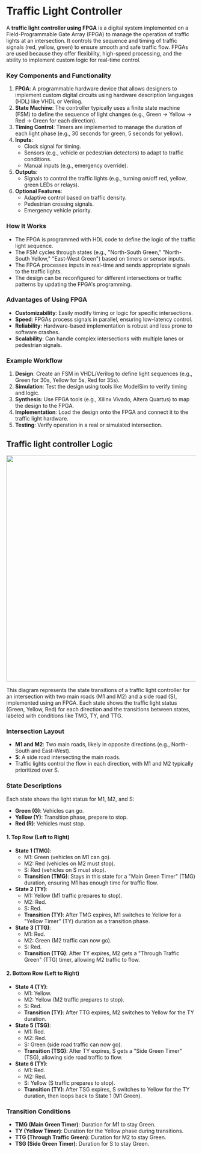 # Traffic Light Controller
A **traffic light controller using FPGA** is a digital system implemented on a Field-Programmable Gate Array (FPGA) to manage the operation of traffic lights at an intersection. It controls the sequence and timing of traffic signals (red, yellow, green) to ensure smooth and safe traffic flow. FPGAs are used because they offer flexibility, high-speed processing, and the ability to implement custom logic for real-time control.

### Key Components and Functionality
1. **FPGA**: A programmable hardware device that allows designers to implement custom digital circuits using hardware description languages (HDL) like VHDL or Verilog.
2. **State Machine**: The controller typically uses a finite state machine (FSM) to define the sequence of light changes (e.g., Green → Yellow → Red → Green for each direction).
3. **Timing Control**: Timers are implemented to manage the duration of each light phase (e.g., 30 seconds for green, 5 seconds for yellow).
4. **Inputs**:
   - Clock signal for timing.
   - Sensors (e.g., vehicle or pedestrian detectors) to adapt to traffic conditions.
   - Manual inputs (e.g., emergency override).
5. **Outputs**:
   - Signals to control the traffic lights (e.g., turning on/off red, yellow, green LEDs or relays).
6. **Optional Features**:
   - Adaptive control based on traffic density.
   - Pedestrian crossing signals.
   - Emergency vehicle priority.

### How It Works
- The FPGA is programmed with HDL code to define the logic of the traffic light sequence.
- The FSM cycles through states (e.g., "North-South Green," "North-South Yellow," "East-West Green") based on timers or sensor inputs.
- The FPGA processes inputs in real-time and sends appropriate signals to the traffic lights.
- The design can be reconfigured for different intersections or traffic patterns by updating the FPGA's programming.

### Advantages of Using FPGA
- **Customizability**: Easily modify timing or logic for specific intersections.
- **Speed**: FPGAs process signals in parallel, ensuring low-latency control.
- **Reliability**: Hardware-based implementation is robust and less prone to software crashes.
- **Scalability**: Can handle complex intersections with multiple lanes or pedestrian signals.

### Example Workflow
1. **Design**: Create an FSM in VHDL/Verilog to define light sequences (e.g., Green for 30s, Yellow for 5s, Red for 35s).
2. **Simulation**: Test the design using tools like ModelSim to verify timing and logic.
3. **Synthesis**: Use FPGA tools (e.g., Xilinx Vivado, Altera Quartus) to map the design to the FPGA.
4. **Implementation**: Load the design onto the FPGA and connect it to the traffic light hardware.
5. **Testing**: Verify operation in a real or simulated intersection.

## Traffic light controller Logic

<img src="https://github.com/user-attachments/assets/f698f643-a4a2-4a96-9849-6565bd3b7920" width="600" />


This diagram represents the state transitions of a traffic light controller for an intersection with two main roads (M1 and M2) and a side road (S), implemented using an FPGA. Each state shows the traffic light status (Green, Yellow, Red) for each direction and the transitions between states, labeled with conditions like TMG, TY, and TTG. 

### Intersection Layout
- **M1 and M2**: Two main roads, likely in opposite directions (e.g., North-South and East-West).
- **S**: A side road intersecting the main roads.
- Traffic lights control the flow in each direction, with M1 and M2 typically prioritized over S.

### State Descriptions
Each state shows the light status for M1, M2, and S:
- **Green (G)**: Vehicles can go.
- **Yellow (Y)**: Transition phase, prepare to stop.
- **Red (R)**: Vehicles must stop.

#### 1. **Top Row (Left to Right)**
- **State 1 (TMG)**: 
  - M1: Green (vehicles on M1 can go).
  - M2: Red (vehicles on M2 must stop).
  - S: Red (vehicles on S must stop).
  - **Transition (TMG)**: Stays in this state for a "Main Green Timer" (TMG) duration, ensuring M1 has enough time for traffic flow.
- **State 2 (TY)**:
  - M1: Yellow (M1 traffic prepares to stop).
  - M2: Red.
  - S: Red.
  - **Transition (TY)**: After TMG expires, M1 switches to Yellow for a "Yellow Timer" (TY) duration as a transition phase.
- **State 3 (TTG)**:
  - M1: Red.
  - M2: Green (M2 traffic can now go).
  - S: Red.
  - **Transition (TTG)**: After TY expires, M2 gets a "Through Traffic Green" (TTG) timer, allowing M2 traffic to flow.

#### 2. **Bottom Row (Left to Right)**
- **State 4 (TY)**:
  - M1: Yellow.
  - M2: Yellow (M2 traffic prepares to stop).
  - S: Red.
  - **Transition (TY)**: After TTG expires, M2 switches to Yellow for the TY duration.
- **State 5 (TSG)**:
  - M1: Red.
  - M2: Red.
  - S: Green (side road traffic can now go).
  - **Transition (TSG)**: After TY expires, S gets a "Side Green Timer" (TSG), allowing side road traffic to flow.
- **State 6 (TY)**:
  - M1: Red.
  - M2: Red.
  - S: Yellow (S traffic prepares to stop).
  - **Transition (TY)**: After TSG expires, S switches to Yellow for the TY duration, then loops back to State 1 (M1 Green).

### Transition Conditions
- **TMG (Main Green Timer)**: Duration for M1 to stay Green.
- **TY (Yellow Timer)**: Duration for the Yellow phase during transitions.
- **TTG (Through Traffic Green)**: Duration for M2 to stay Green.
- **TSG (Side Green Timer)**: Duration for S to stay Green.



